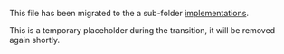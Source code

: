 This file has been migrated to the a sub-folder [implementations](implementations).

This is a temporary placeholder during the transition, it will be removed again shortly.
